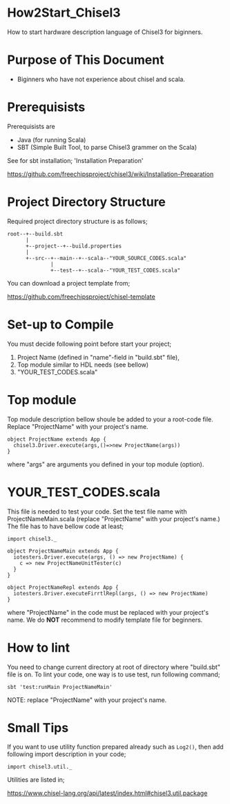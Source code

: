 # How2Start_Chisel3
How to start hardware description language of Chisel3 for biginners.

# Purpose of This Document
- Biginners who have not experience about chisel and scala.

# Prerequisists
Prerequisists are
- Java (for running Scala)
- SBT (Simple Built Tool, to parse Chisel3 grammer on the Scala)

See for sbt installation;
'Installation Preparation'

https://github.com/freechipsproject/chisel3/wiki/Installation-Preparation

# Project Directory Structure
Required project directory structure is as follows;
```
root--+--build.sbt
      |
      +--project--+--build.properties
      |
      +--src--+--main--+--scala--"YOUR_SOURCE_CODES.scala"
              |
              +--test--+--scala--"YOUR_TEST_CODES.scala"

```
You can download a project template from;

https://github.com/freechipsproject/chisel-template

# Set-up to Compile
You must decide following point before start your project;
1. Project Name (defined in "name"-field in "build.sbt" file),
2. Top module similar to HDL needs (see bellow)
3. "YOUR_TEST_CODES.scala"

# Top module
Top module description bellow shoule be added to your a root-code file.
Replace "ProjectName" with your project's name.
```
object ProjectName extends App {
  chisel3.Driver.execute(args,()=>new ProjectName(args))
}
```
where "args" are arguments you defined in your top module (option).

# YOUR_TEST_CODES.scala
This file is needed to test your code. Set the test file name with ProjectNameMain.scala (replace "ProjectName" with your project's name.)
The file has to have bellow code at least;
```
import chisel3._

object ProjectNameMain extends App {
  iotesters.Driver.execute(args, () => new ProjectName) {
    c => new ProjectNameUnitTester(c)
  }
}

object ProjectNameRepl extends App {
  iotesters.Driver.executeFirrtlRepl(args, () => new ProjectName)
}
```
where "ProjectName" in the code must be replaced with your project's name.
We do **NOT** recommend to modify template file for beginners.


# How to lint
You need to change current directory at root of directory where "build.sbt" file is on. To lint your code, one way is to use test, run following command;
```
sbt 'test:runMain ProjectNameMain'
```
NOTE: replace "ProjectName" with your project's name.

# Small Tips
If you want to use utility function prepared already such as ```Log2()```, then add following import description in your code;
```
import chisel3.util._
```
Utilities are listed in;

https://www.chisel-lang.org/api/latest/index.html#chisel3.util.package
